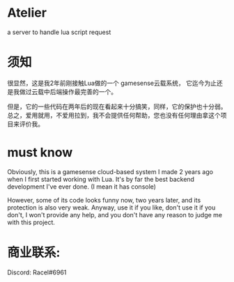 # Atelier
a server to handle lua script request

# 须知
很显然，这是我2年前刚接触Lua做的一个 gamesense云载系统，
它迄今为止还是我做过云载中后端操作最完善的一个。

但是，它的一些代码在两年后的现在看起来十分搞笑，同样，它的保护也十分弱。
总之，爱用就用，不爱用拉到，我不会提供任何帮助，您也没有任何理由拿这个项目来评价我。

# must know
Obviously, this is a gamesense cloud-based system I made 2 years ago when I first started working with Lua.
It's by far the best backend development I've ever done. (I mean it has console)

However, some of its code looks funny now, two years later, and its protection is also very weak.
Anyway, use it if you like, don't use it if you don't, I won't provide any help, and you don't have any reason to judge me with this project.

# 商业联系:
Discord: Racel#6961
